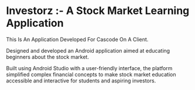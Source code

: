 # Investorz :- A Stock Market Learning Application

This Is An Application Developed For Cascode On A Client.
 
 Designed and developed an Android application aimed at
 educating beginners about the stock market.
 
 Built using Android Studio with a user-friendly interface, the
 platform simplified complex financial concepts to make stock
 market education accessible and interactive for students and
 aspiring investors.

   
      

